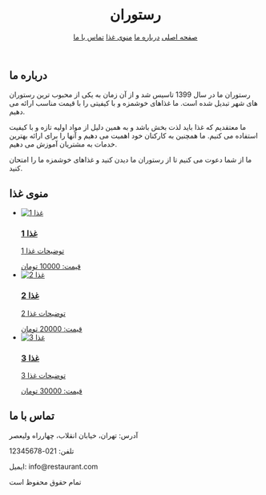 <!DOCTYPE html>
<html lang="fa">
<head>
  <meta charset="UTF-8">
  <title>رستوران</title>
  <link rel="stylesheet" href="style.css">
</head>
<body>
  <header>
    <h1>رستوران</h1>
    <nav>
      <a href="#">صفحه اصلی</a>
      <a href="#">درباره ما</a>
      <a href="#">منوی غذا</a>
      <a href="#">تماس با ما</a>
    </nav>
  </header>
  <main>
    <section class="about">
      <h2>درباره ما</h2>
      <p>رستوران ما در سال 1399 تاسیس شد و از آن زمان به یکی از محبوب ترین رستوران های شهر تبدیل شده است. ما غذاهای خوشمزه و با کیفیتی را با قیمت مناسب ارائه می دهیم.</p>
      <p>ما معتقدیم که غذا باید لذت بخش باشد و به همین دلیل از مواد اولیه تازه و با کیفیت استفاده می کنیم. ما همچنین به کارکنان خود اهمیت می دهیم و آنها را برای ارائه بهترین خدمات به مشتریان آموزش می دهیم.</p>
      <p>ما از شما دعوت می کنیم تا از رستوران ما دیدن کنید و غذاهای خوشمزه ما را امتحان کنید.</p>
    </section>
    <section class="menu">
      <h2>منوی غذا</h2>
      <ul>
        <li>
          <a href="#">
            <img src="images/food1.jpg" alt="غذا 1">
            <h3>غذا 1</h3>
            <p>توضیحات غذا 1</p>
            <span>قیمت: 10000 تومان</span>
          </a>
        </li>
        <li>
          <a href="#">
            <img src="images/food2.jpg" alt="غذا 2">
            <h3>غذا 2</h3>
            <p>توضیحات غذا 2</p>
            <span>قیمت: 20000 تومان</span>
          </a>
        </li>
        <li>
          <a href="#">
            <img src="images/food3.jpg" alt="غذا 3">
            <h3>غذا 3</h3>
            <p>توضیحات غذا 3</p>
            <span>قیمت: 30000 تومان</span>
          </a>
        </li>
      </ul>
    </section>
    <section class="contact">
      <h2>تماس با ما</h2>
      <p>آدرس: تهران، خیابان انقلاب، چهارراه ولیعصر</p>
      <p>تلفن: 021-12345678</p>
      <p>ایمیل: info@restaurant.com</p>
    </section>
  </main>
  <footer
>
    <p>تمام حقوق محفوظ است</p>
  </footer>
</body>
</html>
